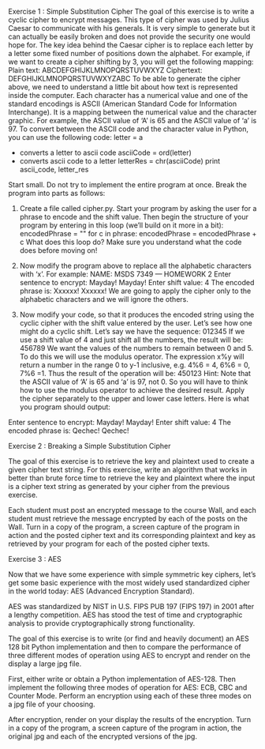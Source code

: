 Exercise 1 : Simple Substitution Cipher
The goal of this exercise is to write a cyclic cipher to encrypt messages. This type of cipher was used by Julius Caesar to communicate with his generals. It is very simple to generate but it can actually be easily broken and does not provide the security one would hope for.
The key idea behind the Caesar cipher is to replace each letter by a letter some fixed number of positions down the alphabet.
For example, if we want to create a cipher shifting by 3, you will get the following mapping:
Plain text: ABCDEFGHIJKLMNOPQRSTUVWXYZ
Ciphertext: DEFGHIJKLMNOPQRSTUVWXYZABC
To be able to generate the cipher above, we need to understand a little bit about how text is represented inside the computer.
Each character has a numerical value and one of the standard encodings is ASCII (American Standard Code for Information
Interchange). It is a mapping between the numerical value and the character graphic. For example, the ASCII value of ‘A’ is 65 and the ASCII value of ‘a’ is 97. To convert between the ASCII code and the character value in Python, you can use the following code:
letter = a
* converts a letter to ascii code asciiCode = ord(letter)
* converts ascii code to a letter letterRes = chr(asciiCode)
print ascii_code, letter_res

Start small. Do not try to implement the entire program at once. Break the program into parts as follows:
1) Create a file called cipher.py. Start your program by asking the user for a phrase to encode and the shift value. Then begin the structure of your program by entering in this loop (we’ll build on it more in a bit):
encodedPhrase = ""
for c in phrase:
encodedPhrase = encodedPhrase + c
What does this loop do? Make sure you understand what the code does before moving on!

2) Now modify the program above to replace all the alphabetic characters with ‘x’. For example:
NAME: MSDS 7349 — HOMEWORK 2
Enter sentence to encrypt: Mayday! Mayday!
Enter shift value: 4
The encoded phrase is: Xxxxxx! Xxxxxx!
We are going to apply the cipher only to the alphabetic characters and we will ignore the others.

3) Now modify your code, so that it produces the encoded string using the cyclic cipher with the shift value entered by the user. Let’s see how one might do a cyclic shift. Let’s say we have the sequence:
012345
If we use a shift value of 4 and just shift all the numbers, the result will be:
456789
We want the values of the numbers to remain between 0 and 5. To do this we will use the modulus operator. The expression x%y will return a number in the range 0 to y-1 inclusive, e.g. 4%6 = 4, 6%6 = 0, 7%6 =1. Thus the result of the operation will be:
450123
Hint: Note that the ASCII value of ‘A’ is 65 and ‘a’ is 97, not 0. So you will have to think how to use the modulus operator to achieve the desired result.
Apply the cipher separately to the upper and lower case letters.
Here is what you program should output:

Enter sentence to encrypt: Mayday! Mayday!
Enter shift value: 4
The encoded phrase is: Qechec! Qechec!


Exercise 2 : Breaking a Simple Substitution Cipher

The goal of this exercise is to retrieve the key and plaintext used to create a given cipher text string. For this exercise, write an algorithm that works in better than brute force time to retrieve the key and plaintext where the input is a cipher text string as generated by your cipher from the previous exercise.

Each student must post an encrypted message to the course Wall, and each student must retrieve the message encrypted by each of the posts on the Wall.
Turn in a copy of the program, a screen capture of the program in action and the posted cipher text and its corresponding plaintext and key as retrieved by your program for each of the posted cipher texts.


Exercise 3 : AES

Now that we have some experience with simple symmetric key ciphers, let’s get some basic experience with the most widely used standardized cipher in the world today: AES (Advanced Encryption Standard).

AES was standardized by NIST in U.S. FIPS PUB 197 (FIPS 197) in 2001 after a lengthy competition. AES has stood the test of time and cryptographic analysis to provide cryptographically strong functionality.

The goal of this exercise is to write (or find and heavily document) an AES 128 bit Python implementation and then to compare the performance of three different modes of operation using AES to encrypt and render on the display a large jpg file.

First, either write or obtain a Python implementation of AES-128. Then implement the following three modes of operation for AES: ECB, CBC and Counter Mode. Perform an encryption using each of these three modes on a jpg file of your choosing.

After encryption, render on your display the results of the encryption.
Turn in a copy of the program, a screen capture of the program in action, the original jpg and each of the encrypted versions of the jpg.
